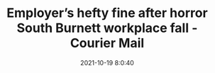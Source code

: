 ---
"title": "Employer’s hefty fine after horror South Burnett workplace fall - Courier Mail"
"date": "2021-10-19 8:0:40"
"feed_name": "GOOGLENEWSCONSTRUCTION"
"feed_website": "https://news.google.com/search?q=construction%2Bincident&hl=en-US&gl=US&ceid=US:en"
"feed_rss": "https://news.google.com/rss/search?q=construction%2Bincident&hl=en-US&gl=US&ceid=US:en"
"link": "https://www.couriermail.com.au/news/queensland/south-burnett/police-courts/soko-construction-and-roofing-fined-50k-over-horror-workplace-incident/news-story/e42fca12c57153db36ff02bcf56765a7"
"source": "{'href': 'https://www.couriermail.com.au', 'title': 'Courier Mail'}"
"file": "_posts/2021-1-1-3303a2eea5171da8ddcb537d914cf7036387b008.md"
"accident": "0"
"drilling": "0"
"represented_by": "0"
"dead": "0"
"injured": "0"
"arrested": "0"
"place": "unknown place"
"where": "unknown site"
"causes": "unknown"
"place_uri": "unknown place"
---
